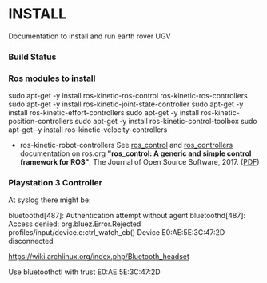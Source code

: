 INSTALL
===============

Documentation to install and run earth rover UGV

### Build Status

### Ros modules to install

sudo apt-get -y install ros-kinetic-ros-control ros-kinetic-ros-controllers
sudo apt-get -y install ros-kinetic-joint-state-controller 
sudo apt-get -y install ros-kinetic-effort-controllers 
sudo apt-get -y install ros-kinetic-position-controllers
sudo apt-get -y install ros-kinetic-control-toolbox
sudo apt-get -y install ros-kinetic-velocity-controllers

* ros-kinetic-robot-controllers
See [ros_control](http://wiki.ros.org/ros_control) and [ros_controllers](http://wiki.ros.org/ros_controllers) documentation on ros.org
**"ros_control: A generic and simple control framework for ROS"**,
The Journal of Open Source Software, 2017. ([PDF](http://www.theoj.org/joss-papers/joss.00456/10.21105.joss.00456.pdf))

### Playstation 3 Controller

At syslog there might be:

bluetoothd[487]: Authentication attempt without agent
bluetoothd[487]: Access denied: org.bluez.Error.Rejected
 profiles/input/device.c:ctrl_watch_cb() Device E0:AE:5E:3C:47:2D disconnected

https://wiki.archlinux.org/index.php/Bluetooth_headset

Use 
bluetoothctl
with trust E0:AE:5E:3C:47:2D
 